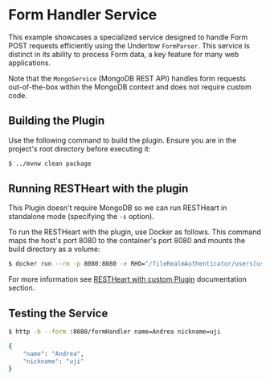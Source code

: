 # Form Handler Service

This example showcases a specialized service designed to handle Form POST requests efficiently using the Undertow `FormParser`. This service is distinct in its ability to process Form data, a key feature for many web applications.

Note that the `MongoService` (MongoDB REST API) handles form requests out-of-the-box within the MongoDB context and does not require custom code.

## Building the Plugin

Use the following command to build the plugin. Ensure you are in the project's root directory before executing it:

```bash
$ ../mvnw clean package
```

## Running RESTHeart with the plugin

This Plugin doesn't require MongoDB so we can run RESTHeart in standalone mode (specifying the `-s` option).

To run the RESTHeart with the plugin, use Docker as follows. This command maps the host's port 8080 to the container's port 8080 and mounts the build directory as a volume:

```bash
$ docker run --rm -p 8080:8080 -e RHO="/fileRealmAuthenticator/users[userid='admin']/password->'secret';/http-listener/host->'0.0.0.0'" -v ./target:/opt/restheart/plugins/custom softinstigate/restheart:latest -s
```

For more information see [RESTHeart with custom Plugin](https://restheart.org/docs/setup-with-docker#run-restheart-with-custom-plugin) documentation section.

## Testing the Service

```bash
$ http -b --form :8080/formHandler name=Andrea nickname=uji

{
    "name": "Andrea",
    "nickname": "uji"
}
```